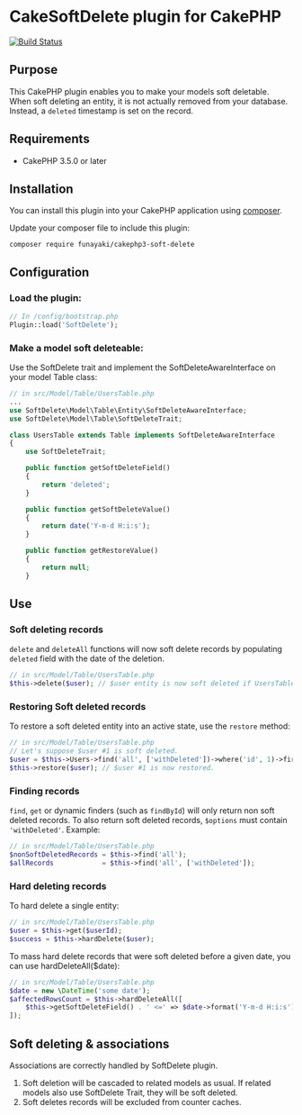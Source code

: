 # CakeSoftDelete plugin for CakePHP

[![Build Status](https://travis-ci.org/funayaki/cakephp3-soft-delete.svg?branch=master)](https://travis-ci.org/funayaki/cakephp3-soft-delete)

## Purpose

This CakePHP plugin enables you to make your models soft deletable.
When soft deleting an entity, it is not actually removed from your database. Instead, a `deleted` timestamp is set on the record.

## Requirements

- CakePHP 3.5.0 or later

## Installation

You can install this plugin into your CakePHP application using [composer](http://getcomposer.org).

Update your composer file to include this plugin:

```shell
composer require funayaki/cakephp3-soft-delete
```

## Configuration

### Load the plugin:

```php
// In /config/bootstrap.php
Plugin::load('SoftDelete');
```

### Make a model soft deleteable:

Use the SoftDelete trait and implement the SoftDeleteAwareInterface on your model Table class:

```php
// in src/Model/Table/UsersTable.php
...
use SoftDelete\Model\Table\Entity\SoftDeleteAwareInterface;
use SoftDelete\Model\Table\SoftDeleteTrait;

class UsersTable extends Table implements SoftDeleteAwareInterface
{
    use SoftDeleteTrait;

    public function getSoftDeleteField()
    {
        return 'deleted';
    }

    public function getSoftDeleteValue()
    {
        return date('Y-m-d H:i:s');
    }

    public function getRestoreValue()
    {
        return null;
    }
```

## Use

### Soft deleting records

`delete` and `deleteAll` functions will now soft delete records by populating `deleted` field with the date of the deletion.

```php
// in src/Model/Table/UsersTable.php
$this->delete($user); // $user entity is now soft deleted if UsersTable uses SoftDeleteTrait.
```

### Restoring Soft deleted records

To restore a soft deleted entity into an active state, use the `restore` method:

```php
// in src/Model/Table/UsersTable.php
// Let's suppose $user #1 is soft deleted.
$user = $this->Users->find('all', ['withDeleted'])->where('id', 1)->first();
$this->restore($user); // $user #1 is now restored.
```

### Finding records

`find`, `get` or dynamic finders (such as `findById`) will only return non soft deleted records.
To also return soft deleted records, `$options` must contain `'withDeleted'`. Example:

```php
// in src/Model/Table/UsersTable.php
$nonSoftDeletedRecords = $this->find('all');
$allRecords            = $this->find('all', ['withDeleted']);
```

### Hard deleting records

To hard delete a single entity:

```php
// in src/Model/Table/UsersTable.php
$user = $this->get($userId);
$success = $this->hardDelete($user);
```

To mass hard delete records that were soft deleted before a given date, you can use hardDeleteAll($date):

```php
// in src/Model/Table/UsersTable.php
$date = new \DateTime('some date');
$affectedRowsCount = $this->hardDeleteAll([
    $this->getSoftDeleteField() . ' <=' => $date->format('Y-m-d H:i:s')
]);
```

## Soft deleting & associations

Associations are correctly handled by SoftDelete plugin.

1. Soft deletion will be cascaded to related models as usual. If related models also use SoftDelete Trait, they will be soft deleted.
2. Soft deletes records will be excluded from counter caches.
